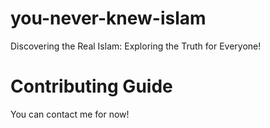 # you-never-knew-islam

Discovering the Real Islam: Exploring the Truth for Everyone!


# Contributing Guide
You can contact me for now!
